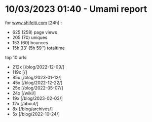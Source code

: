# 10/03/2023 01:40 - Umami report
for www.shifeiti.com [24h] :

 - 625 (258) page views
 - 205 (70) uniques
 - 153 (60) bounces
 - 15h 33'  (5h 59'') totaltime


top 10 urls:
 - 212x [/blog/2022-12-09/]
 - 119x [/]
 - 85x [/blog/2023-01-12/]
 - 45x [/blog/2022-12-22/]
 - 25x [/blog/2022-05-07/]
 - 24x [/wiki/]
 - 19x [/blog/2023-02-03/]
 - 12x [/about/]
 - 8x [/blog/archives/]
 - 5x [/blog/2022-10-24/]


